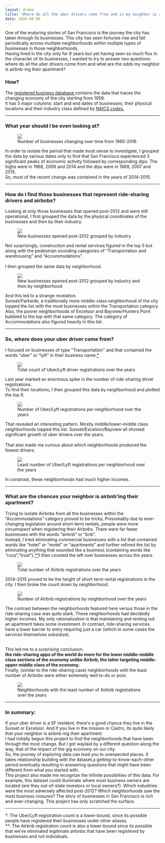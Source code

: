 ```yaml
---
layout: drama
title: "Where do all the uber drivers come from and is my neighbor is airbnb'ing their apartment?"
date: 2016-09-09
---
```


One of the enduring stories of San Francisco is the journey the city has taken through its businesses. This city has seen fortunes rise and fall periodically across multiple neighborhoods within multiple types of businesses in those neighborhoods.<br>
Having lived in the city only for 9 years but yet having seen so much flux in the character of its businesses, I wanted to try to answer two questions: where do all the uber drivers come from and what are the odds my neighbor is airbnb-ing their apartment?

<h3> <b> How? </b></h3>
The <a href="https://data.sfgov.org/Economy-and-Community/Registered-Business-Locations-San-Francisco/g8m3-pdis">registered business database </a> contains the data that traces the changing economy of the city starting from 1959. <br>
It has 5 major columns: start and end dates of businesses, their physical locations and their industry class defined by <a href="https://www.naics.com/naics-drilldown-table/">NAICS codes.</a><br>
<hr>

<h3> <b> What year should I be even looking at? </b></h3>
<figure>
<img src="/images/2016-09-09/timeline.png">
<figcaption> Number of businesses changing over time from 1960-2016 </figcaption>
</figure>
In order to isolate the period that made most sense to investigate, I grouped the data by various dates only to find that San Francisco experienced 3 significant peaks of economic activity followed by corresponding dips. The highs were in 1968, 2006 and 2014 and the dips were in 1969, 2007 and 2015. <br>
So, most of the recent change was contained in the years of 2014-2015.
<hr>

<h3><b>How do I find those businesses that represent ride-sharing drivers and airbnbs?</b></h3>
Looking at only those businesses that opened post-2012 and were still operational, I first grouped the data by the physical coordinates of the businesses and then by their industry.

<figure>
<img src="/images/2016-09-09/open_by_industry.png">
<figcaption>New businesses opened post-2012 grouped by industry</figcaption>
</figure>

Not surprisingly, construction and rental services figured in the top 5 but along with the pedestrian sounding categories of “Transportation and warehousing” and “Accommodations”. 
<br>
<br>
I then grouped the same data by neighborhood.

<figure>
<img src="/images/2016-09-09/open_by_industry_hood.png">
<figcaption>New businesses opened post-2012 grouped by industry and then by neighborhood</figcaption>
</figure>

And this led to a strange revelation.<br>
Sunset/Parkside, a traditionally more middle-class neighborhood of the city topped the list with the most businesses within the Transportation category. Also, the poorer neighborhoods of Excelsior and Bayview/Hunters Point bubbled to the top with that same category. The category of Accommodations also figured heavily in this list.<br>


<hr>
<h3> <b> So, where does your uber driver come from? </b></h3>
I focused on businesses of type "Transportation" and that contained the words “uber” or “lyft” in their business name.<a href="#caveat1"><i>*</i></a>

<figure>
<img src="/images/2016-09-09/new_drivers_over_years_city.png">
<figcaption>Total count of Uber/Lyft driver registrations over the years</figcaption>
</figure>

Last year marked an enormous spike in the number of ride-sharing driver registrations. <br>
To find their locations, I then grouped this data by neighborhood and plotted the top 6.

<figure>
<img src="/images/2016-09-09/drivers_per_hood.png">
<figcaption>Number of Uber/Lyft registrations per neighborhood over the years</figcaption>
</figure>

That revealed an interesting pattern. Mostly middle/lower-middle class neighborhoods topped this list. Sunset/Excelsior/Bayview all showed significant growth of uber drivers over the years.<br> <br>
That also made me curious about which neighborhoods produced the fewest drivers.

<figure>
<img src="/images/2016-09-09/drivers_bottom_per_hood.png">
<figcaption>Least number of Uber/Lyft registrations per neighborhood over the years</figcaption>
</figure>

 In constrast, these neighborhoods had much higher incomes. 

<hr>
<h3> <b> What are the chances your neighbor is airbnb'ing their apartment? </b></h3>
Trying to isolate Airbnbs from all the businesses within the “Accommodations” category proved to be tricky. Presumably due to ever-changing legislation around short-term rentals, people were more circumspect when registering their Airbnbs. There were far fewer businesses with the words “airbnb” or “bnb”. <br>
Instead, I tried eliminating commercial businesses with a list that contained words like “hotel” or “motel” or “apartments” and further refined the list by eliminating anything that sounded like a business (containing words like “corp”,”trust”).<a href="#caveat2"><i>**</i></a>I then counted the left over businesses across the years.


<figure>
<img src="/images/2016-09-09/total_airbnb.png">
<figcaption>Total number of Airbnb registrations over the years</figcaption>
</figure>

2014–2015 proved to be the height of short-term rental registrations in the city. I then broke the count down by neighborhood.

<figure>
<img src="/images/2016-09-09/airbnb_per_hood.png">
<figcaption>Number of Airbnb registrations by neighborhood over the years</figcaption>
</figure>

The contrast between the neighborhoods featured here versus those in the ride-sharing case was quite stark. These neighborhoods had decidedly higher incomes. My only rationalization is that maintaining and renting out an apartment takes some investment. In contrast, ride-sharing services have a lower barrier to entry requiring just a car (which in some cases the services themselves subsidize).<br><br>

This led me to a surprising conclusion:<br>
<b>the ride-sharing apps of the world do more for the lower middle-middle class sections of the economy unlike Airbnb, the latter targeting middle-upper middle class of the economy.</b><br> 
Finally, (similar to the ride-sharing case) neighborhoods with the least number of Airbnbs were either extremely well to-do or poor.


<figure>
<img src="/images/2016-09-09/bottom_airbnb_per_hood.png">
<figcaption>Neighborhoods with the least number of Airbnb registrations over the years</figcaption>
</figure>

<hr>
<h3> <b> In summary: </b></h3>
If your uber driver is a SF resident, there's a good chance they live in the Sunset or Excelsior. And if you live in the mission or Castro, its quite likely
that your neighbor is airbnb-ing their apartment.<br>
I had initially begun this project to find the neighborhoods that have been through the most change. But I got waylaid by a different question along the way, that of the impact of the gig economy on our city.<br>
So, the journey of exploring data can lead you to unexpected places. It takes relationship building with the dataset,a getting-to-know-each-other period eventually resulting in answering questions that might have been different from what you started with. <br>
This project also made me recognize the infinite possiblities of this data. For example, this dataset could illuminate where most business owners are located (are they out-of-state investors or local owners?). Which industries were the most adversely affected post-2012? Which neighborhoods saw the most business closures? The story of businesses in San Francisco is rich and ever-changing. This project has only scratched the surface.

<hr>  

<a name="caveat1"><i>*</i></a>: The Uber/Lyft registration count is a lower-bound, since its possible people have registered their businesses under other aliases.<br>
<a name="caveat2"><i>**</i></a>: The Airbnb registration count is also a lower-bound since its possible that we’ve eliminated legitimate airbnbs that have been registered by businesses and not individuals.